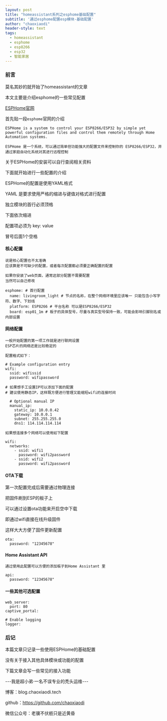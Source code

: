 ```yaml
---
layout: post
title: "homeassistant系列之esphome基础配置"
subtitle: '通过esphome配置esp模块-基础配置'
author: "chaoxiaodi"
header-style: text
tags:
  - homeassistant
  - esphome
  - esp8266
  - esp32
  - 智能家居
---
```


### 前言

莫名其妙的就开始了homeassistant的文章

本文主要是介绍esphome的一些常见配置

[ESPHome官网](https://www.esphome.io/)

首先贴一段`esphome`官网的介绍
    
    ESPHome is a system to control your ESP8266/ESP32 by simple yet powerful configuration files and control them remotely through Home Automation systems.
    
    ESPHome 是一个系统，可以通过简单但功能强大的配置文件来控制你的 ESP8266/ESP32，并通过家庭自动化系统对其进行远程控制
    
 关于ESPHome的安装可以自行查阅相关资料
 
 下面就开始进行一些配置的介绍
 
 ESPHome的配置是使用YAML格式
 
 YAML 是要求使用严格的缩进与键值对格式进行配置
 
 独立模块的首行必须顶格
 
 下面依次缩进
 
 配置项必须为 key: value
 
 冒号后面1个空格
 
#### 核心配置
 
    说是核心配置也不太准确
    应该算是不可缺少的配置，或者每次配置都必须要正确配置的配置
    
    如果你安装了web页面，通常这部分配置不需要配置
    当然可以自己修改
    
    esphome: # 首行配置
      name: livingroom_light # 节点的名称，在整个网络环境里应该唯一 只能包含小写字符、数字、下划线
      platform: ESP8266 # 平台名称 可以是ESP8266/ESP32
      board: esp01_1m # 板子的具体型号，尽量与真实型号保持一致，可能会影响引脚别名或内部设置
 
#### 网络配置

    一般开始配置的第一项工作就是进行联网设置
    ESP芯片的网络还是比较稳定的
    
    配置格式如下：
    
    # Example configuration entry
    wifi:
      ssid: wifissid
      password: wifipassword

    # 如果想手工设置IP可以添加下面的配置
    # 建议使用静态IP，这样既方便进行管理又能缩短wifi的连接时间

      # Optional manual IP
      manual_ip:
        static_ip: 10.0.0.42
        gateway: 10.0.0.1
        subnet: 255.255.255.0
        dns1: 114.114.114.114
        
    如果想连接多个网络可以使用如下配置
    
    wifi:
      networks:
        - ssid: wifi1
          password: wifi2password
        - ssid: wifi2
          password: wifi2password


#### OTA下载

第一次配置完成后需要通过物理连接

把固件刷到ESP的板子上

可以通过设置ota功能来开启空中下载

即通过wifi直接在线升级固件

这样大大方便了固件更新配置

    ota:
      password: "12345678"
      
#### Home Assistant API

    通过使用此配置可以方便的添加板子到Home Assistant 里
    
    api:
      password: "12345678"     

#### 一些其他可选配置

    web_server:
      port: 80
    captive_portal:

    # Enable logging
    logger:


### 后记

本篇文章只记录一些使用ESPHome的基础配置

没有关于接入其他具体模块或功能的配置

下篇文章会写一些常见的接入功能



---我是超小弟·一名不误专业的秃头运维---

博客：blog.chaoxiaodi.tech

github：https://github.com/chaoxiaodi

微信公众号：老骥不伏枥只是近黄昏






